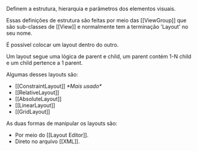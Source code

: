 Definem a estrutura, hierarquia e parâmetros dos elementos visuais.

Essas definições de estrutura são feitas por meio das [[ViewGroup]] que são sub-classes de [[View]] e normalmente tem a terminação 'Layout' no seu nome.

É possível colocar um layout dentro do outro.

Um layout segue uma lógica de parent e child, um parent contém 1-N child e um child pertence a 1 parent.

Algumas desses layouts são:
* [[ConstraintLayout]] *\*Mais usado\**
* [[RelativeLayout]]
* [[AbsoluteLayout]]
* [[LinearLayout]]
* [[GridLayout]]

As duas formas de manipular os layouts são:
* Por meio do [[Layout Editor]].
* Direto no arquivo [[XML]].